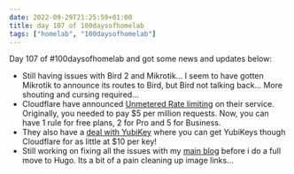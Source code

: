 ```yaml
---
date: 2022-09-29T21:25:59+01:00
title: day 107 of 100daysofhomelab
tags: ["homelab", "100daysofhomelab"]
---
```


Day 107 of #100daysofhomelab and got some news and updates below:

* Still having issues with Bird 2 and Mikrotik... I seem to have gotten Mikrotik to announce its routes to Bird, but Bird not talking back... More shouting and cursing required...
* Cloudflare have announced [Unmetered Rate limiting](https://blog.cloudflare.com/unmetered-ratelimiting/) on their service. Originally, you needed to pay $5 per million requests. Now, you can have 1 rule for free plans, 2 for Pro and 5 for Business.
* They also have a [deal with YubiKey](https://blog.cloudflare.com/making-phishing-defense-seamless-cloudflare-yubico/) where you can get YubiKeys though Cloudflare for as little at $10 per key!
* Still working on fixing all the issues with my [main blog](https://www.tiernanotoole.ie) before i do a full move to Hugo. Its a bit of a pain cleaning up image links...
